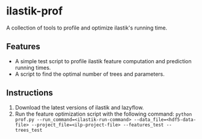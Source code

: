 
ilastik-prof
============

A collection of tools to profile and optimize ilastik's running time.

Features
--------
* A simple test script to profile ilastik feature computation and prediction running times.
* A script to find the optimal number of trees and parameters.

Instructions
------------
1. Download the latest versions of ilastik and lazyflow.
2. Run the feature optimization script with the following command:
`python prof.py --run_command=<ilastik-run-command> --data_file=<hdf5-data-file> --project_file=<ilp-project-file> --features_test --trees_test`
